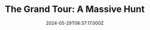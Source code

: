 ---
title: "The Grand Tour: A Massive Hunt"
year: 2016
date: 2024-05-29T08:37:17.000Z
permalink: /almanac/tv/2024-05-29-grand-tour-massive-hunt/index.html
customImage: 1003
tmdbid: 67557
---